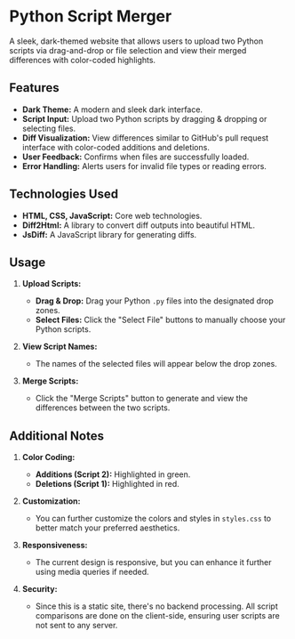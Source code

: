 # Python Script Merger

A sleek, dark-themed website that allows users to upload two Python scripts via drag-and-drop or file selection and view their merged differences with color-coded highlights.

## Features

- **Dark Theme:** A modern and sleek dark interface.
- **Script Input:** Upload two Python scripts by dragging & dropping or selecting files.
- **Diff Visualization:** View differences similar to GitHub's pull request interface with color-coded additions and deletions.
- **User Feedback:** Confirms when files are successfully loaded.
- **Error Handling:** Alerts users for invalid file types or reading errors.

## Technologies Used

- **HTML, CSS, JavaScript:** Core web technologies.
- **Diff2Html:** A library to convert diff outputs into beautiful HTML.
- **JsDiff:** A JavaScript library for generating diffs.

## Usage

1. **Upload Scripts:**
    - **Drag & Drop:** Drag your Python `.py` files into the designated drop zones.
    - **Select Files:** Click the "Select File" buttons to manually choose your Python scripts.

2. **View Script Names:**
    - The names of the selected files will appear below the drop zones.

3. **Merge Scripts:**
    - Click the "Merge Scripts" button to generate and view the differences between the two scripts.

## Additional Notes

1. **Color Coding:**
    - **Additions (Script 2):** Highlighted in green.
    - **Deletions (Script 1):** Highlighted in red.

2. **Customization:**
    - You can further customize the colors and styles in `styles.css` to better match your preferred aesthetics.

3. **Responsiveness:**
    - The current design is responsive, but you can enhance it further using media queries if needed.

4. **Security:**
    - Since this is a static site, there's no backend processing. All script comparisons are done on the client-side, ensuring user scripts are not sent to any server.
